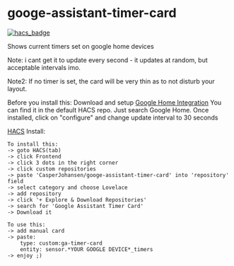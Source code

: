 # googe-assistant-timer-card

[![hacs_badge](https://img.shields.io/badge/HACS-Custom-orange.svg?style=for-the-badge)](https://github.com/custom-components/hacs)


Shows current timers set on google home devices

Note: i cant get it to update every second - it updates at random, but acceptable intervals imo.

Note2: If no timer is set, the card will be very thin as to not disturb your layout.

Before you install this:
Download and setup [Google Home Integration](https://github.com/leikoilja/ha-google-home#sensors)
You can find it in the default HACS repo. Just search Google Home.
Once installed, click on "configure" and change update interval to 30 seconds

[HACS](https://hacs.xyz/) Install:

    To install this:
    -> goto HACS(tab) 
    -> click Frontend 
    -> click 3 dots in the right corner 
    -> click custom repositories
    -> paste 'CasperJohansen/googe-assistant-timer-card' into 'repository' field
    -> select category and choose Lovelace
    -> add repository
    -> click '+ Explore & Download Repositories'
    -> search for 'Google Assistant Timer Card'
    -> Download it

    To use this:
    -> add manual card
    -> paste:
        type: custom:ga-timer-card
        entity: sensor.*YOUR GOOGLE DEVICE*_timers
    -> enjoy ;)